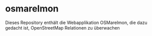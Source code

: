 osmarelmon
==========

Dieses Repository enthält die Webapplikation OSMarelmon, die dazu gedacht ist, OpenStreetMap Relationen zu überwachen
